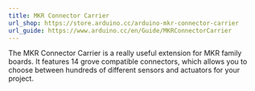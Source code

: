 ```yaml
---
title: MKR Connector Carrier
url_shop: https://store.arduino.cc/arduino-mkr-connector-carrier
url_guide: https://www.arduino.cc/en/Guide/MKRConnectorCarrier
---
```


The MKR Connector Carrier is a really useful extension for MKR family boards. It features 14 grove compatible connectors, which allows you to choose between hundreds of different sensors and actuators for your project.     
